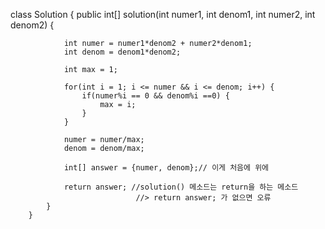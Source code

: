 class Solution {
			public int[] solution(int numer1, int denom1, int numer2, int denom2) {
				
				int numer = numer1*denom2 + numer2*denom1;
				int denom = denom1*denom2;
				
				int max = 1;
				
				for(int i = 1; i <= numer && i <= denom; i++) {
					if(numer%i == 0 && denom%i ==0) {
						max = i;
					}
				}
				
				numer = numer/max;
				denom = denom/max;
				
				int[] answer = {numer, denom};// 이게 처음에 위에 
				
				return answer; //solution() 메소드는 return을 하는 메소드 
								//> return answer; 가 없으면 오류
			}
		}

